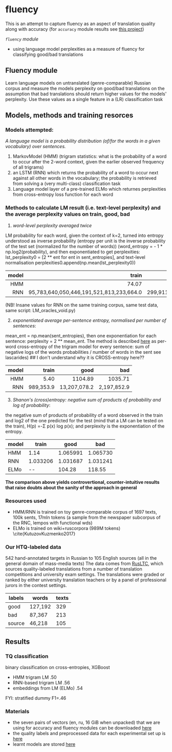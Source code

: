 # fluency
This is an attempt to capture fluency as an aspect of translation quality along with accuracy
(for `accuracy` module results see [this project](https://github.com/kunilovskaya/accuracy))

*`fluency` module*
* using language model perplexities as a measure of fluency for classifying good/bad translations

## Fluency module
Learn language models on untranslated (genre-comparable) Russian corpus and measure the models perplexity on good/bad translations on the assumption that bad translations should return higher values for the models' perplexity. Use these values as a single feature in a (LR) classification task

## Models, methods and training resorces
### Models attempted:
*A language model is a probability distribution (of/for the words in a given vocabulary) over sentences.*
1. MarkovModel (HMM) (trigram statistics: what is the probability of a word to occur after the 2-word context, given the earlier observed frequency of all trigrams)
1. an LSTM (RNN) which returns the probability of a word to occur next against all other words in the vocabulary; the probability is retrieved from solving a (very multi-class) classification task
1. Language model layer of a pre-trained ELMo which returnes perplexities from cross-entropy loss function for each word

### Methods to calculate LM result (i.e. text-level perplexity) and the average perplexity values on train, good, bad 
1. *word-level perplexity averaged twice*

LM probability for each word, given the context of k=2, turned into entropy understood as inverse probability (entropy per unit is the inverse probability of the test set (normalized for the number of words)) (word\_entropy = - 1 * np.log2(probability), and then exponentiated to get perplexities: lst\_perplexity0 = [2 ** ent for ent in sent_entropies], and text-level normalisation perplexities0.append(np.mean(lst_perplexity0))

| model |                train                   |                    good         |         bad         |
|------:|---------------------------------------:|--------------------------------:|--------------------:|
|  HMM  |                   74.07                |       117,639.9                 |     120,406.2       |
|  RNN  |95,783,640,050,446,191,521,813,233,664.0|299,911,314,419,825,181,196,288.0|503,315,467,063,556.4|


(NB! Insane values for RNN on the same training corpus, same test data, same script: LM\_oracles\_void.py)

2. *exponentiated average per-sentence entropy, normalised per number of sentences*: 

mean\_ent = np.mean(sent\_entropies), then one exponentiation for each sentence: perplexity = 2 ** mean\_ent. The method is described [here](https://www.inf.ed.ac.uk/teaching/courses/fnlp/lectures/04_slides-2x2.pdf) as per-word cross-entropy of the trigram model for every sentence: sum of negative logs of the words probabilities / number of words in the sent see lascarides) ## I don't understand why it is CROSS-entropy here??

| model	|   train   |   good       |    bad      |
|------:|----------:|-------------:|------------:|
|  HMM  |    5.40   |    1104.89   |     1035.71 |
|  RNN  | 989,353.9 | 13,207,078.2 | 2,197,852.9 |

3. *Shanon's (cross)entropy: negative sum of products of probability and log of probability*: 

the negative sum of products of probability of a word observed in the train and log2 of the one predicted for the test (mind that a LM can be tested on the train), H(p) =-Σ p(x) log p(x); and perplexity is the exponentiation of the entropy.

| model	|   train  |    good  |    bad   |
|-------|----------|----------|----------|
|  HMM  |    1.14  | 1.065991 | 1.065730 |
|  RNN  | 1.033206 | 1.031687 | 1.031241 |
| ELMo  | --       |  104.28  |  118.55  |

**The comparison above yields controvertional, counter-intuitive results that raise doubts about the sanity of the approach in general**

### Resources used
* HMM/RNN is trained on toy genre-comparable corpus of 1697 texts, 100k sents, 17mln tokens (a sample from the newspaper subcorpus of the RNC, lempos with functional wds)
* ELMo is trained on wiki+ruscorpora (989M tokens) \cite{KutuzovKuzmenko2017}

### Our HTQ-labeled data
542 hand-annotated targets in Russian to 105 English sources (all in the general domain of mass-media texts)
The data comes from [RusLTC](https://www.rus-ltc.org/static/html/about.html), which sources quality-labeled translations from a number of translation competitions and university exam settings.
The translations were graded or ranked by either university translation teachers or by a panel of professional jurors in the contest settings. 

 labels |  words  | texts |
--------|---------|-------|
 good   | 127,192 |  329  |
  bad   |  87,367 |  213  |
 source |  46,218 |  105  |

## Results
### TQ classification
binary classification on cross-entropies, XGBoost
* HMM trigram LM             .50
* RNN-based trigram LM       .56
* embeddings from LM (ELMo)  .54

FYI: stratified dummy F1=.46

### Materials
* the seven pairs of vectors (en, ru, 16 GiB when unpacked) that we are using for accuracy and fluency modules can be downloaded [here](https://dev.rus-ltc.org/static/misc/vectors.tar.gz)
* the quality labels and preprocessed data for each experimental set up is [here](https://dev.rus-ltc.org/static/misc/LMs_predict_quality.tar.gz)
* learnt models are stored [here](https://dev.rus-ltc.org/static/misc/oracles.tar.gz)





